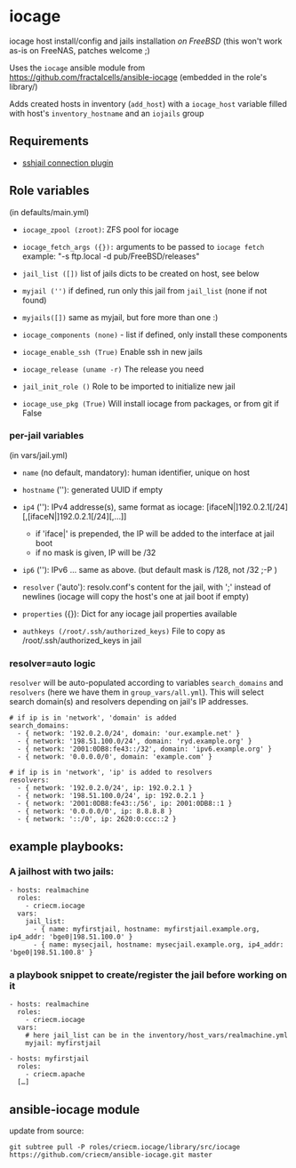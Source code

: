 # iocage

iocage host install/config and jails installation *on FreeBSD*
(this won't work as-is on FreeNAS, patches welcome ;)

Uses the `iocage` ansible module from
https://github.com/fractalcells/ansible-iocage
(embedded in the role's library/)

Adds created hosts in inventory (`add_host`) with a `iocage_host` variable
filled with host's `inventory_hostname` and an `iojails` group

## Requirements

* [sshjail connection plugin](https://github.com/austinhyde/ansible-sshjail)

## Role variables

(in defaults/main.yml)

* `iocage_zpool (zroot)`:
   ZFS pool for iocage

* `iocage_fetch_args ({}):`
   arguments to be passed to `iocage fetch`
   example: "-s ftp.local -d pub/FreeBSD/releases"

* `jail_list ([])`
   list of jails dicts to be created on host, see below

* `myjail ('')`
   if defined, run only this jail from `jail_list` (none if not found)

* `myjails([])`
   same as myjail, but fore more than one :)

*  `iocage_components (none)` - list
   if defined, only install these components

*  `iocage_enable_ssh (True)`
   Enable ssh in new jails

*  `iocage_release (uname -r)`
   The release you need

* `jail_init_role ()`
  Role to be imported to initialize new jail

* `iocage_use_pkg (True)`
  Will install iocage from packages, or from git if False

### per-jail variables

(in vars/jail.yml)

* `name` (no default, mandatory): human identifier, unique on host

* `hostname` (''): generated UUID if empty

* `ip4` (''): IPv4 addresse(s), same format as iocage: [ifaceN|]192.0.2.1[/24][,[ifaceN|]192.0.2.1[/24][,…]]
  * if 'iface|' is prepended, the IP will be added to the interface at jail boot
  * if no mask is given, IP will be /32

* `ip6` (''): IPv6 … same as above. (but default mask is /128, not /32 ;-P )

* `resolver` ('auto'): resolv.conf's content for the jail, with ';' instead of newlines
  (iocage will copy the host's one at jail boot if empty)

* `properties` ({}):
   Dict for any iocage jail properties available

* `authkeys (/root/.ssh/authorized_keys)`
  File to copy as /root/.ssh/authorized_keys in jail

### resolver=auto logic

`resolver` will be auto-populated according to variables `search_domains` and `resolvers`
(here we have them in `group_vars/all.yml`). This will select search domain(s) and resolvers
 depending on jail's IP addresses.

```
# if ip is in 'network', 'domain' is added
search_domains:
  - { network: '192.0.2.0/24', domain: 'our.example.net' }
  - { network: '198.51.100.0/24', domain: 'ryd.example.org' }
  - { network: '2001:0DB8:fe43::/32', domain: 'ipv6.example.org' }
  - { network: '0.0.0.0/0', domain: 'example.com' }

# if ip is in 'network', 'ip' is added to resolvers
resolvers:
  - { network: '192.0.2.0/24', ip: 192.0.2.1 }
  - { network: '198.51.100.0/24', ip: 192.0.2.1 }
  - { network: '2001:0DB8:fe43::/56', ip: 2001:0DB8::1 }
  - { network: '0.0.0.0/0', ip: 8.8.8.8 }
  - { network: '::/0', ip: 2620:0:ccc::2 }
```

## example playbooks:

### A jailhost with two jails:

```
- hosts: realmachine
  roles:
    - criecm.iocage
  vars:
    jail_list:
      - { name: myfirstjail, hostname: myfirstjail.example.org, ip4_addr: 'bge0|198.51.100.0' }
      - { name: mysecjail, hostname: mysecjail.example.org, ip4_addr: 'bge0|198.51.100.8' }
```

### a playbook snippet to create/register the jail before working on it

```
- hosts: realmachine
  roles:
    - criecm.iocage
  vars:
    # here jail_list can be in the inventory/host_vars/realmachine.yml
    myjail: myfirstjail

- hosts: myfirstjail
  roles:
    - criecm.apache
  […]
```

## ansible-iocage module
update from source:

`git subtree pull -P roles/criecm.iocage/library/src/iocage https://github.com/criecm/ansible-iocage.git master`
